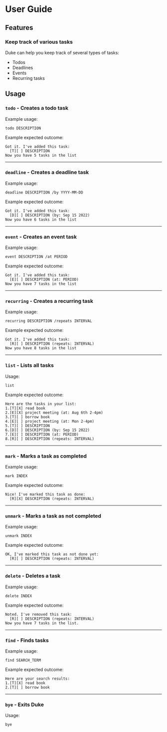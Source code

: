# User Guide

## Features

### Keep track of various tasks

Duke can help you keep track of several types of tasks:

- Todos
- Deadlines
- Events
- Recurring tasks

## Usage

### `todo` - Creates a todo task

Example usage:

`todo DESCRIPTION`

Example expected outcome:

```
Got it. I've added this task:
  [T][ ] DESCRIPTION
Now you have 5 tasks in the list
```

---

### `deadline` - Creates a deadline task

Example usage:

`deadline DESCRIPTION /by YYYY-MM-DD`

Example expected outcome:

```
Got it. I've added this task:
  [D][ ] DESCRIPTION (by: Sep 15 2022)
Now you have 6 tasks in the list
```

---

### `event` - Creates an event task

Example usage:

`event DESCRIPTION /at PERIOD`

Example expected outcome:

```
Got it. I've added this task:
  [E][ ] DESCRIPTION (at: PERIOD)
Now you have 7 tasks in the list
```

---

### `recurring` - Creates a recurring task

Example usage:

`recurring DESCRIPTION /repeats INTERVAL`

Example expected outcome:

```
Got it. I've added this task:
  [R][ ] DESCRIPTION (repeats: INTERVAL)
Now you have 8 tasks in the list
```

---

### `list` - Lists all tasks

Usage:

`list`

Example expected outcome:

```
Here are the tasks in your list:
1.[T][X] read book
2.[E][X] project meeting (at: Aug 6th 2-4pm)
3.[T][ ] borrow book
4.[E][ ] project meeting (at: Mon 2-4pm)
5.[T][ ] DESCRIPTION
6.[D][ ] DESCRIPTION (by: Sep 15 2022)
7.[E][ ] DESCRIPTION (at: PERIOD)
8.[R][ ] DESCRIPTION (repeats: INTERVAL)
```

---

### `mark` - Marks a task as completed

Example usage:

`mark INDEX`

Example expected outcome:

```
Nice! I've marked this task as done:
  [R][X] DESCRIPTION (repeats: INTERVAL)
```

---

### `unmark` - Marks a task as not completed

Example usage:

`unmark INDEX`

Example expected outcome:

```
OK, I've marked this task as not done yet:
  [R][ ] DESCRIPTION (repeats: INTERVAL)
```

---

### `delete` - Deletes a task

Example usage:

`delete INDEX`

Example expected outcome:

```
Noted. I've removed this task:
  [R][ ] DESCRIPTION (repeats: INTERVAL)
Now you have 7 tasks in the list.
```

---

### `find` - Finds tasks

Example usage:

`find SEARCH_TERM`

Example expected outcome:

```
Here are your search results:
1.[T][X] read book
2.[T][ ] borrow book
```

---

### `bye` - Exits Duke

Usage:

`bye`

